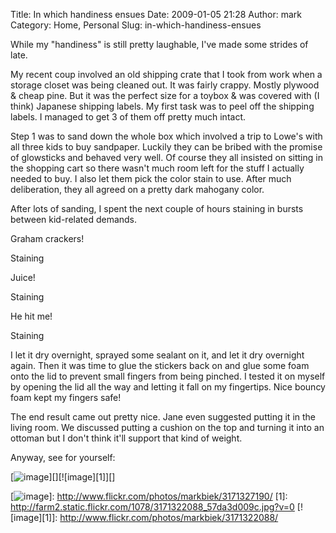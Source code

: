 Title: In which handiness ensues
Date: 2009-01-05 21:28
Author: mark
Category: Home, Personal
Slug: in-which-handiness-ensues

While my "handiness" is still pretty laughable, I've made some strides
of late.

My recent coup involved an old shipping crate that I took from work when
a storage closet was being cleaned out. It was fairly crappy. Mostly
plywood & cheap pine. But it was the perfect size for a toybox & was
covered with (I think) Japanese shipping labels. My first task was to
peel off the shipping labels. I managed to get 3 of them off pretty much
intact.

Step 1 was to sand down the whole box which involved a trip to Lowe's
with all three kids to buy sandpaper. Luckily they can be bribed with
the promise of glowsticks and behaved very well. Of course they all
insisted on sitting in the shopping cart so there wasn't much room left
for the stuff I actually needed to buy. I also let them pick the color
stain to use. After much deliberation, they all agreed on a pretty dark
mahogany color.

After lots of sanding, I spent the next couple of hours staining in
bursts between kid-related demands.

Graham crackers!

Staining

Juice!

Staining

He hit me!

Staining

I let it dry overnight, sprayed some sealant on it, and let it dry
overnight again. Then it was time to glue the stickers back on and glue
some foam onto the lid to prevent small fingers from being pinched. I
tested it on myself by opening the lid all the way and letting it fall
on my fingertips. Nice bouncy foam kept my fingers safe!

The end result came out pretty nice. Jane even suggested putting it in
the living room. We discussed putting a cushion on the top and turning
it into an ottoman but I don't think it'll support that kind of weight.

Anyway, see for yourself:

[![image][]][][![image][1]][]

  [image]: http://farm2.static.flickr.com/1080/3171327190_26d7ee193c.jpg?v=0
  [![image][]]: http://www.flickr.com/photos/markbiek/3171327190/
  [1]: http://farm2.static.flickr.com/1078/3171322088_57da3d009c.jpg?v=0
  [![image][1]]: http://www.flickr.com/photos/markbiek/3171322088/
